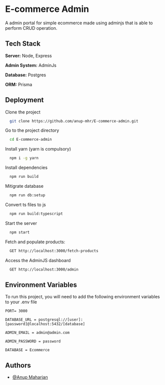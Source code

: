 
# E-commerce Admin

A admin portal for simple ecommerce made using adminjs that is able to perform CRUD operation.


## Tech Stack

**Server:** Node, Express

**Admin System:** AdminJs

**Database:** Postgres

**ORM:** Prisma


## Deployment

Clone the project

```bash
  git clone https://github.com/anup-mhr/E-commerce-admin.git
```

Go to the project directory

```bash
  cd E-commerce-admin
```

Install yarn (yarn is compulsory)

```bash
  npm i -g yarn
```

Install dependencies

```bash
  npm run build
```

Mitigrate database

```bash
  npm run db:setup
```

Convert ts files to js

```bash
  npm run build:typescript
```

Start the server

```bash
  npm start
```

Fetch and populate products:

```bash
  GET http://localhost:3000/fetch-products
```

Access the AdminJS dashboard

```bash
  GET http://localhost:3000/admin
```

## Environment Variables

To run this project, you will need to add the following environment variables to your .env file

`PORT= 3000`

`DATABASE_URL = postgresql://[user]:[password]@localhost:5432/[database]`

`ADMIN_EMAIL = admin@admin.com`

`ADMIN_PASSWORD = password`

`DATABASE = Ecommerce`
## Authors

- [@Anup Maharjan](https://github.com/anup-mhr)

